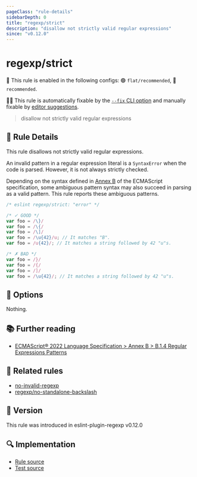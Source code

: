```yaml
---
pageClass: "rule-details"
sidebarDepth: 0
title: "regexp/strict"
description: "disallow not strictly valid regular expressions"
since: "v0.12.0"
---
```

# regexp/strict

💼 This rule is enabled in the following configs: 🟢 `flat/recommended`, 🔵 `recommended`.

🔧💡 This rule is automatically fixable by the [`--fix` CLI option](https://eslint.org/docs/latest/user-guide/command-line-interface#--fix) and manually fixable by [editor suggestions](https://eslint.org/docs/latest/use/core-concepts#rule-suggestions).

<!-- end auto-generated rule header -->

> disallow not strictly valid regular expressions

## :book: Rule Details

This rule disallows not strictly valid regular expressions.

An invalid pattern in a regular expression literal is a `SyntaxError` when the code is parsed. However, it is not always strictly checked.

Depending on the syntax defined in [Annex B] of the ECMAScript specification, some ambiguous pattern syntax may also succeed in parsing as a valid pattern. This rule reports these ambiguous patterns.

[Annex B]: https://tc39.es/ecma262/#sec-regular-expressions-patterns

<eslint-code-block fix>

```js
/* eslint regexp/strict: "error" */

/* ✓ GOOD */
var foo = /\}/
var foo = /\{/
var foo = /\]/
var foo = /\u{42}/u; // It matches "B".
var foo = /u{42}/; // It matches a string followed by 42 "u"s.

/* ✗ BAD */
var foo = /}/
var foo = /{/
var foo = /]/
var foo = /\u{42}/; // It matches a string followed by 42 "u"s.
```

</eslint-code-block>

## :wrench: Options

Nothing.

## :books: Further reading

- [ECMAScript® 2022 Language Specification > Annex B > B.1.4 Regular Expressions Patterns](https://tc39.es/ecma262/#sec-regular-expressions-patterns)

## :couple: Related rules

- [no-invalid-regexp]
- [regexp/no-standalone-backslash]

[no-invalid-regexp]: https://eslint.org/docs/rules/no-invalid-regexp
[regexp/no-standalone-backslash]: ./no-standalone-backslash.md

## :rocket: Version

This rule was introduced in eslint-plugin-regexp v0.12.0

## :mag: Implementation

- [Rule source](https://github.com/ota-meshi/eslint-plugin-regexp/blob/master/lib/rules/strict.ts)
- [Test source](https://github.com/ota-meshi/eslint-plugin-regexp/blob/master/tests/lib/rules/strict.ts)
